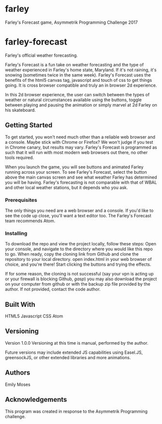 # farley
Farley's Forecast game, Asymmetrik Programming Challenge 2017
# farley-forecast
Farley's official weather forecasting. 

Farley's Forecast is a fun take on weather forecasting and the type of weather experienced in Farley's home state, Maryland. If it's not raining, it's snowing (sometimes twice in the same week). Farley's Forecast uses the benefits of the html5 canvas tag, javascript and touch of css to get things going. It is cross browser compatible and truly an in browser 2d experience.

In this 2d browser experience, the user can switch between the types of weather or natural circumstances available using the buttons, toggle between playing and pausing the animation or simply marvel at 2d Farley on his skateboard.


## Getting Started

To get started, you won't need much other than a reliable web browser and a console. Maybe stick with Chrome or Firefox? We won't judge if you test in Chrome canary, but results may vary. Farley's Forecast is programmed as such that it will run with most modern web browsers out there, no other tools required. 

When you launch the game, you will see buttons and animated Farley running across your screen. To  see Farley's Forecast, select the button above the main canvas screen and see what weather Farley has determined you will be having. Farley's forecasting is not comparable with that of WBAL and other local weather stations, but it depends who you ask. 

### Prerequisites

The only things you need are a web browser and a console. If you'd like to see the code up close, you'll want a text editor too. The Farley's Forecast team recommends Atom. 

### Installing

To download the repo and view the project locally, follow these steps:
Open your console, and navigate to the directory where you would like this repo to go.
When ready, copy the cloning link from Github and clone the repository to your local directory.
open index.html in your web browser of choice, and you're there! Start clicking the buttons and trying the effects. 

If for some reason, the cloning is not successful (say your vpn is acting up or your firewall is blocking Github, *gasp*) you may also download the project on your computer from github or with the backup zip file provided by the author. If not provided, contact the code author. 

## Built With
HTML5
Javascript
CSS
Atom

## Versioning
Version 1.0.0
Versioning at this time is manual, performed by the author.

Future versions may include extended JS capabilities using Easel.JS, greensockJS, or other extended libraries and more animations.

## Authors
Emily Moses 

## Acknowledgements
This program was created in response to the Asymmetrik Programming challenge. 

